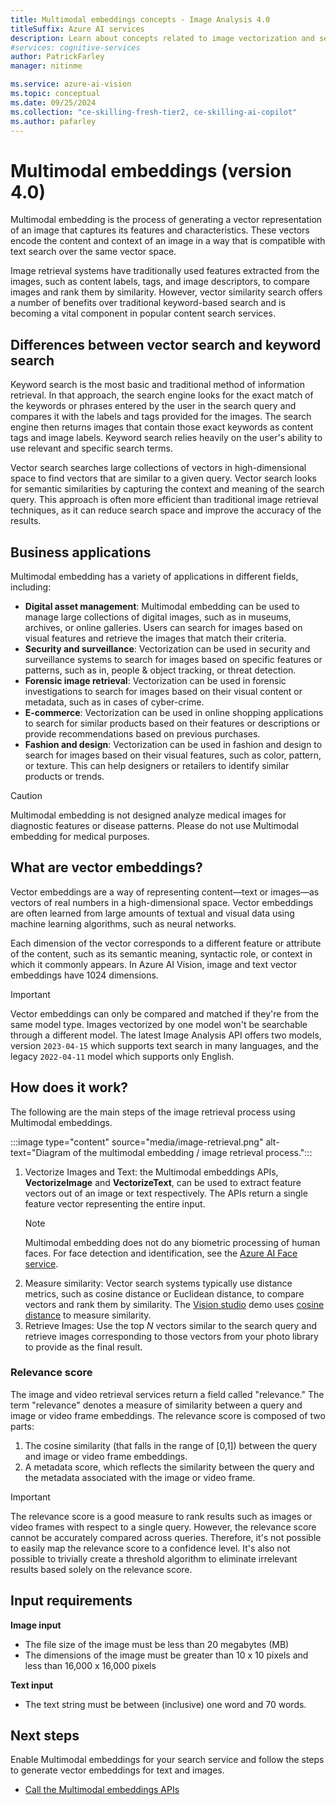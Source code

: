 ```yaml
---
title: Multimodal embeddings concepts - Image Analysis 4.0
titleSuffix: Azure AI services
description: Learn about concepts related to image vectorization and search/retrieval using the Image Analysis 4.0 API.
#services: cognitive-services
author: PatrickFarley
manager: nitinme

ms.service: azure-ai-vision
ms.topic: conceptual
ms.date: 09/25/2024
ms.collection: "ce-skilling-fresh-tier2, ce-skilling-ai-copilot"
ms.author: pafarley
---
```


# Multimodal embeddings (version 4.0)

Multimodal embedding is the process of generating a vector representation of an image that captures its features and characteristics. These vectors encode the content and context of an image in a way that is compatible with text search over the same vector space.

Image retrieval systems have traditionally used features extracted from the images, such as content labels, tags, and image descriptors, to compare images and rank them by similarity. However, vector similarity search offers a number of benefits over traditional keyword-based search and is becoming a vital component in popular content search services.

## Differences between vector search and keyword search

Keyword search is the most basic and traditional method of information retrieval. In that approach, the search engine looks for the exact match of the keywords or phrases entered by the user in the search query and compares it with the labels and tags provided for the images. The search engine then returns images that contain those exact keywords as content tags and image labels. Keyword search relies heavily on the user's ability to use relevant and specific search terms.

Vector search searches large collections of vectors in high-dimensional space to find vectors that are similar to a given query. Vector search looks for semantic similarities by capturing the context and meaning of the search query. This approach is often more efficient than traditional image retrieval techniques, as it can reduce search space and improve the accuracy of the results.

## Business applications

Multimodal embedding has a variety of applications in different fields, including: 

- **Digital asset management**: Multimodal embedding can be used to manage large collections of digital images, such as in museums, archives, or online galleries. Users can search for images based on visual features and retrieve the images that match their criteria.
- **Security and surveillance**: Vectorization can be used in security and surveillance systems to search for images based on specific features or patterns, such as in, people & object tracking, or threat detection. 
- **Forensic image retrieval**: Vectorization can be used in forensic investigations to search for images based on their visual content or metadata, such as in cases of cyber-crime.
- **E-commerce**: Vectorization can be used in online shopping applications to search for similar products based on their features or descriptions or provide recommendations based on previous purchases.
- **Fashion and design**: Vectorization can be used in fashion and design to search for images based on their visual features, such as color, pattern, or texture. This can help designers or retailers to identify similar products or trends.

> [!CAUTION]
> Multimodal embedding is not designed analyze medical images for diagnostic features or disease patterns. Please do not use Multimodal embedding for medical purposes.

## What are vector embeddings? 

Vector embeddings are a way of representing content&mdash;text or images&mdash;as vectors of real numbers in a high-dimensional space. Vector embeddings are often learned from large amounts of textual and visual data using machine learning algorithms, such as neural networks. 

Each dimension of the vector corresponds to a different feature or attribute of the content, such as its semantic meaning, syntactic role, or context in which it commonly appears. In Azure AI Vision, image and text vector embeddings have 1024 dimensions.

> [!IMPORTANT]
> Vector embeddings can only be compared and matched if they're from the same model type. Images vectorized by one model won't be searchable through a different model. The latest Image Analysis API offers two models, version `2023-04-15` which supports text search in many languages, and the legacy `2022-04-11` model which supports only English.

## How does it work? 

The following are the main steps of the image retrieval process using Multimodal embeddings.

:::image type="content" source="media/image-retrieval.png" alt-text="Diagram of the multimodal embedding / image retrieval process.":::

1. Vectorize Images and Text: the Multimodal embeddings APIs, **VectorizeImage** and **VectorizeText**, can be used to extract feature vectors out of an image or text respectively. The APIs return a single feature vector representing the entire input.
   > [!NOTE]
   > Multimodal embedding does not do any biometric processing of human faces. For face detection and identification, see the [Azure AI Face service](./overview-identity.md).
1. Measure similarity: Vector search systems typically use distance metrics, such as cosine distance or Euclidean distance, to compare vectors and rank them by similarity. The [Vision studio](https://portal.vision.cognitive.azure.com/) demo uses [cosine distance](./how-to/image-retrieval.md#calculate-vector-similarity) to measure similarity.  
1. Retrieve Images: Use the top _N_ vectors similar to the search query and retrieve images corresponding to those vectors from your photo library to  provide as the final result.

### Relevance score 

The image and video retrieval services return a field called "relevance." The term "relevance" denotes a measure of similarity between a query and image or video frame embeddings. The relevance score is composed of two parts:
1. The cosine similarity (that falls in the range of [0,1]) between the query and image or video frame embeddings.
1. A metadata score, which reflects the similarity between the query and the metadata associated with the image or video frame.

> [!IMPORTANT]
> The relevance score is a good measure to rank results such as images or video frames with respect to a single query. However, the relevance score cannot be accurately compared across queries. Therefore, it's not possible to easily map the relevance score to a confidence level. It's also not possible to trivially create a threshold algorithm to eliminate irrelevant results based solely on the relevance score. 

## Input requirements

**Image input**
- The file size of the image must be less than 20 megabytes (MB)
- The dimensions of the image must be greater than 10 x 10 pixels and less than 16,000 x 16,000 pixels

**Text input**
- The text string must be between (inclusive) one word and 70 words.

## Next steps

Enable Multimodal embeddings for your search service and follow the steps to generate vector embeddings for text and images.  
* [Call the Multimodal embeddings APIs](./how-to/image-retrieval.md)

